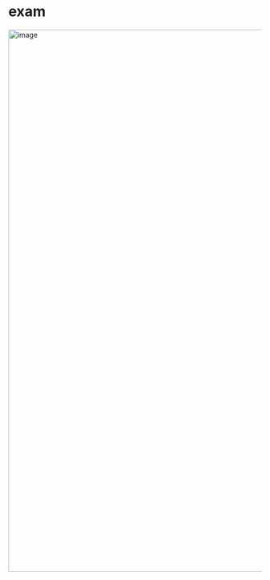 # exam
<img width="1920" height="1080" alt="image" src="https://github.com/user-attachments/assets/e7df66ba-8a15-4c72-adf5-a498a3cee560" />
